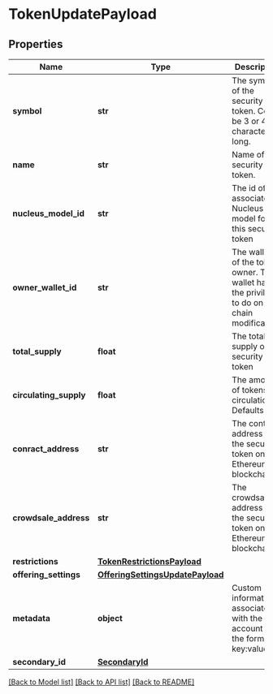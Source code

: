 # TokenUpdatePayload

## Properties
Name | Type | Description | Notes
------------ | ------------- | ------------- | -------------
**symbol** | **str** | The symbol of the security token. Could be 3 or 4 characters long. | [optional]
**name** | **str** | Name of the security token. | [optional]
**nucleus_model_id** | **str** | The id of the associated Nucleus model for this security token | [optional]
**owner_wallet_id** | **str** | The wallet id of the token owner. This wallet has the privileges to do on-chain modifications | [optional]
**total_supply** | **float** | The total supply of the security token | [optional]
**circulating_supply** | **float** | The amount of tokens in circulation. Defaults to 0 | [optional]
**conract_address** | **str** | The contract address of the security token on the Ethereum blockchain | [optional]
**crowdsale_address** | **str** | The crowdsale address of the security token on the Ethereum blockchain | [optional]
**restrictions** | [**TokenRestrictionsPayload**](TokenRestrictionsPayload.md) |  | [optional]
**offering_settings** | [**OfferingSettingsUpdatePayload**](OfferingSettingsUpdatePayload.md) |  | [optional]
**metadata** | **object** | Custom information associated with the account in the format key:value | [optional]
**secondary_id** | [**SecondaryId**](SecondaryId.md) |  | [optional]

[[Back to Model list]](../README.md#documentation-for-models) [[Back to API list]](../README.md#documentation-for-api-endpoints) [[Back to README]](../README.md)
